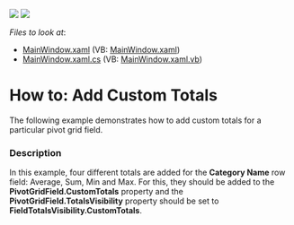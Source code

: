 <!-- default badges list -->
[![](https://img.shields.io/badge/Open_in_DevExpress_Support_Center-FF7200?style=flat-square&logo=DevExpress&logoColor=white)](https://supportcenter.devexpress.com/ticket/details/E2135)
[![](https://img.shields.io/badge/📖_How_to_use_DevExpress_Examples-e9f6fc?style=flat-square)](https://docs.devexpress.com/GeneralInformation/403183)
<!-- default badges end -->
<!-- default file list -->
*Files to look at*:

* [MainWindow.xaml](./CS/HowToAddCustomTotals/MainWindow.xaml) (VB: [MainWindow.xaml](./VB/HowToAddCustomTotals/MainWindow.xaml))
* [MainWindow.xaml.cs](./CS/HowToAddCustomTotals/MainWindow.xaml.cs) (VB: [MainWindow.xaml.vb](./VB/HowToAddCustomTotals/MainWindow.xaml.vb))
<!-- default file list end -->
# How to: Add Custom Totals


<p>The following example demonstrates how to add custom totals for a particular pivot grid field.</p>


<h3>Description</h3>

<p>In this example, four different totals are added for the <strong>Category Name</strong> row field: Average, Sum, Min and Max. For this, they should be added to the <strong>PivotGridField.CustomTotals</strong> property and the <strong>PivotGridField.TotalsVisibility</strong> property should be set to <strong>FieldTotalsVisibility.CustomTotals</strong>.</p>

<br/>


